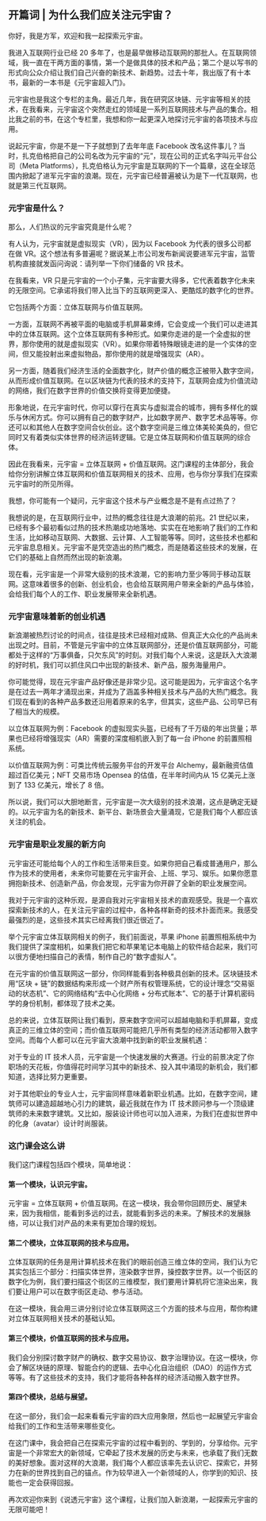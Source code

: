 ## 开篇词 | 为什么我们应关注元宇宙？

你好，我是方军，欢迎和我一起探索元宇宙。

我进入互联网行业已经 20 多年了，也是最早做移动互联网的那批人。在互联网领域，我一直在干两方面的事情，第一个是做具体的技术和产品；第二个是以写书的形式向公众介绍让我们自己兴奋的新技术、新趋势。过去十年，我出版了有十本书，最新的一本书是《元宇宙超入门》。

元宇宙也是我这个专栏的主角。最近几年，我在研究区块链、元宇宙等相关的技术，在我看来，元宇宙这个突然走红的领域是一系列互联网技术与产品的集合。相比我之前的书，在这个专栏里，我想和你一起更深入地探讨元宇宙的各项技术与应用。

说起元宇宙，你是不是一下子就想到了去年年底 Facebook 改名这件事儿？当时，扎克伯格把自己的公司名改为元宇宙的“元”，现在公司的正式名字叫元平台公司（Meta Platforms），扎克伯格认为元宇宙是互联网的下一个篇章，这在全球范围内掀起了进军元宇宙的浪潮。现在，元宇宙已经普遍被认为是下一代互联网，也就是第三代互联网。

### 元宇宙是什么？

那么，人们热议的元宇宙究竟是什么呢？

有人认为，元宇宙就是虚拟现实（VR），因为以 Facebook 为代表的很多公司都在做 VR。这个想法有多普遍呢？据说某上市公司发布新闻说要进军元宇宙，监管机构直接就发函问询说：请列举一下你们储备的 VR 技术。

在我看来，VR 只是元宇宙的一个小子集，元宇宙要大得多，它代表着数字化未来的无限空间。它承诺将我们带入比当下的互联网更深入、更酷炫的数字化的世界。

它包括两个方面：立体互联网与价值互联网。

一方面，互联网不再被平面的电脑或手机屏幕束缚，它会变成一个我们可以走进其中的立体互联网。这个立体互联网有多种形式。如果你走进的是一个全虚拟的世界，那你使用的就是虚拟现实（VR）。如果你带着特殊眼镜走进的是一个实体的空间，但又能投射出来虚拟物品，那你使用的就是增强现实（AR）。

另一方面，随着我们经济生活的全面数字化，财产价值的概念正被带入数字空间，从而形成价值互联网。在以区块链为代表的技术的支持下，互联网会成为价值流动的网络，我们在数字世界的价值交换将变得更加便捷。

形象地说，在元宇宙时代，你可以穿行在真实与虚拟混合的城市，拥有多样化的娱乐与休闲方式。你可以拥有自己的数字财产，比如数字房产、数字艺术品等等。你还可以和其他人在数字空间合伙创业。这个数字空间是三维立体美轮美奂的，但它同时又有着类似实体世界的经济运转逻辑。它是立体互联网和价值互联网的综合体。

因此在我看来，元宇宙 = 立体互联网 + 价值互联网。这门课程的主体部分，我会给你分别讲解立体互联网和价值互联网相关的技术、应用，也与你分享我们在探索元宇宙时的所见所得。

我想，你可能有一个疑问，元宇宙这个技术与产业概念是不是有点过热了？

我想说的是，在互联网行业中，过热的概念往往是大浪潮的前兆。21 世纪以来，已经有多个最初看似过热的技术热潮成功地落地、实实在在地影响了我们的工作和生活，比如移动互联网、大数据、云计算、人工智能等等。同时，这些技术也都和元宇宙息息相关。元宇宙不是凭空造出的热门概念，而是随着这些技术的发展，在它们的基础上自然而然出现的新浪潮。

现在看，元宇宙是一个非常大级别的技术浪潮，它的影响力至少等同于移动互联网。这意味着很多的创新、创业机会，也会给互联网用户带来全新的产品与体验，会给我们每个人的工作、职业发展带来全新机遇。

### 元宇宙意味着新的创业机遇

新浪潮被热烈讨论的时间点，往往是技术已经相对成熟、但真正大众化的产品尚未出现之时。目前，不管是元宇宙中的立体互联网部分，还是价值互联网部分，可能都处于这样的“万事俱备，只欠东风”的时刻。对我们每个人来说，这是跃入大浪潮的好时机，我们可以抓住风口中出现的新技术、新产品，服务海量用户。

你可能觉得，现在元宇宙产品好像还是非常少见。这可能是因为，元宇宙这个名字是在过去一两年才涌现出来，并成为了涵盖多种相关技术与产品的大热门概念。我们现在看到的各种产品多数还沿用着原来的名字，但其实，这些产品、公司早已有了相当大的规模。

以立体互联网为例：Facebook 的虚拟现实头盔，已经有了千万级的年出货量；苹果也已经将增强现实（AR）需要的深度相机嵌入到了每一台 iPhone 的前置照相系统。

以价值互联网为例：可类比传统云服务平台的开发平台 Alchemy，最新融资估值超过百亿美元；NFT 交易市场 Opensea 的估值，在半年时间内从 15 亿美元上涨到了 133 亿美元，增长了 8 倍。

所以说，我们可以大胆地断言，元宇宙是一次大级别的技术浪潮，这点是确定无疑的。以元宇宙为名的新技术、新平台、新场景会大量涌现，它是我们每个人都应该关注的机会。

### 元宇宙是职业发展的新方向

元宇宙还可能给每个人的工作和生活带来巨变。如果你把自己看成普通用户，那么作为技术的使用者，未来你可能要在元宇宙开会、上班、学习、娱乐。如果你愿意拥抱新技术、创造新产品，你会发现，元宇宙为你开辟了全新的职业发展空间。

我对于元宇宙的这种乐观，是源自我对元宇宙相关技术的直观感受。我是一个喜欢探索新技术的人，在关注元宇宙的过程中，各种各样新奇的技术扑面而来。我感受最强烈的是，这些技术其实已经离我们很近很近了。

举个元宇宙立体互联网相关的例子，我们前面说，苹果 iPhone 前置照相系统中为我们提供了深度相机，如果我们把它和苹果笔记本电脑上的软件结合起来，我们可以很方便地扫描自己的表情，制作自己的“数字虚拟人”。

在元宇宙的价值互联网这一部分，你同样能看到各种极具创新的技术。区块链技术用“区块 + 链”的数据结构来形成一个财产所有权管理系统，它的设计理念“交易驱动的状态机”、它的网络结构“去中心化网络 + 分布式账本”、它的基于计算机密码学的身份机制，都体现了技术之美。

总的来说，立体互联网让我们看到，原来数字空间可以超越电脑和手机屏幕，变成真正的三维立体的空间；而价值互联网可能把几乎所有类型的经济活动都带入数字空间。而每个人都可以在元宇宙大浪潮中找到新的职业发展机遇：

对于专业的 IT 技术人员，元宇宙是一个快速发展的大赛道。行业的前景决定了你职场的天花板，你值得花时间学习其中的新技术、投入其中涌现的新机会，我们都知道，选择比努力更重要。

对于其他职业的专业人士，元宇宙同样意味着新职业机遇。比如，在数字空间，建筑师可以建造超越地心引力的建筑，最近我就在作为 IT 技术顾问参与一个顶级建筑师的未来数字建筑。又比如，服装设计师也可以加入进来，为我们在虚拟世界中的化身（avatar）设计时尚服装。

### 这门课会这么讲

我们这门课程包括四个模块，简单地说：


#### 第一个模块，认识元宇宙。

元宇宙 = 立体互联网 + 价值互联网。在这一模块，我会带你回顾历史、展望未来，因为我相信，能看到多远的过去，就能看到多远的未来。了解技术的发展脉络，可以让我们对产品的未来有更加合理的规划。

#### 第二个模块，立体互联网的技术与应用。

立体互联网的任务是用计算机技术在我们的眼前创造三维立体的空间，我们认为它其实包括三个部分：扫描实体世界，渲染数字世界，操控数字世界。以一个街区的数字化为例，我们要扫描这个街区的三维模型，我们要用计算机将它渲染出来，我们要让用户可以在数字街区走动、参与活动。

在这一模块，我会用三讲分别讨论立体互联网这三个方面的技术与应用，帮你构建对立体互联网相关技术的基础认知。

#### 第三个模块，价值互联网的技术与应用。

我们会分别探讨数字财产的确权、数字交易协议、数字治理协议。在这一模块，你会了解区块链的原理、智能合约的逻辑、去中心化自治组织（DAO）的运作方式等等。有了这些技术的支持，我们才能将各种各样的经济活动搬入数字世界。

#### 第四个模块，总结与展望。


在这一部分，我们会一起来看看元宇宙的四大应用象限，然后也一起展望元宇宙会给我们的工作和生活带来哪些变化。

在这门课中，我会把自己在探索元宇宙的过程中看到的、学到的，分享给你。元宇宙是一个非常宏大的新领域，它牵起了技术发展的历史与未来，也承载了我们无数的美好想象。面对这样的大浪潮，我们每个人都应该率先去认识它、探索它，并努力在新的世界找到自己的锚点。作为较早进入一个新领域的人，你学到的知识、技能也一定会获得回报。

再次欢迎你来到《说透元宇宙》这个课程，让我们加入新浪潮，一起探索元宇宙的无限可能吧！